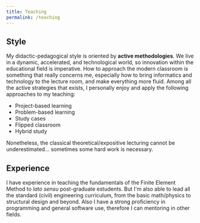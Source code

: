 ```yaml
---
title: Teaching
permalink: /teaching
---
```


## Style

My didactic-pedagogical style is oriented by __active methodologies__. We live in a dynamic, accelerated, and technological world, so innovation within the educational field is imperative. How to approach the modern classroom is something that really concerns me, especially how to bring informatics and technology to the lecture room, and make everything more fluid. Among all the active strategies that exists, I personally enjoy and apply the following approaches to my teaching:

- Project-based learning
- Problem-based learning
- Study cases
- Flipped classroom
- Hybrid study

Nonetheless, the classical theoretical/expositive lecturing cannot be underestimated... sometimes some hard work is necessary.

## Experience

I have experience in teaching the fundamentals of the Finite Element Method to _lato sensu_ post-graduate estudents. But I'm also able to lead all the standard (civil) engineering curriculum, from the basic math/physics to structural design and beyond. Also I have a strong proficiency in programming and general software use, therefore I can mentoring in other fields.
